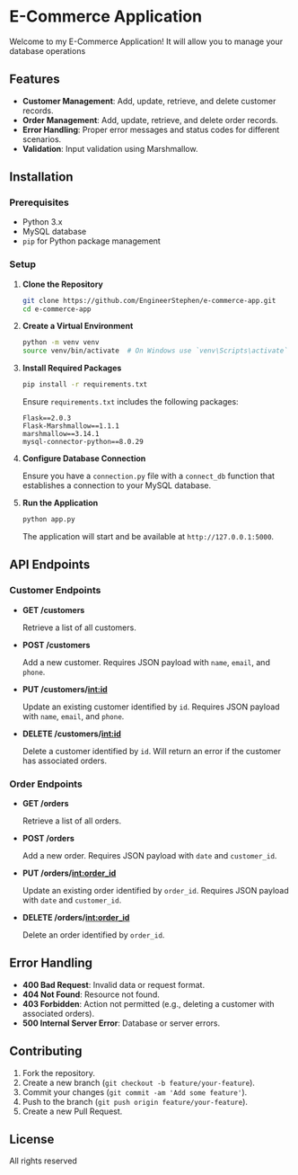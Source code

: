 

# E-Commerce Application

Welcome to my E-Commerce Application! It will allow you to manage your database operations
## Features

- **Customer Management**: Add, update, retrieve, and delete customer records.
- **Order Management**: Add, update, retrieve, and delete order records.
- **Error Handling**: Proper error messages and status codes for different scenarios.
- **Validation**: Input validation using Marshmallow.

## Installation

### Prerequisites

- Python 3.x
- MySQL database
- `pip` for Python package management

### Setup

1. **Clone the Repository**

   ```bash
   git clone https://github.com/EngineerStephen/e-commerce-app.git
   cd e-commerce-app
   ```

2. **Create a Virtual Environment**

   ```bash
   python -m venv venv
   source venv/bin/activate  # On Windows use `venv\Scripts\activate`
   ```

3. **Install Required Packages**

   ```bash
   pip install -r requirements.txt
   ```

   Ensure `requirements.txt` includes the following packages:

   ```
   Flask==2.0.3
   Flask-Marshmallow==1.1.1
   marshmallow==3.14.1
   mysql-connector-python==8.0.29
   ```

4. **Configure Database Connection**

   Ensure you have a `connection.py` file with a `connect_db` function that establishes a connection to your MySQL database. 

5. **Run the Application**

   ```bash
   python app.py
   ```

   The application will start and be available at `http://127.0.0.1:5000`.

## API Endpoints

### Customer Endpoints

- **GET /customers**

  Retrieve a list of all customers.

- **POST /customers**

  Add a new customer. Requires JSON payload with `name`, `email`, and `phone`.

- **PUT /customers/<int:id>**

  Update an existing customer identified by `id`. Requires JSON payload with `name`, `email`, and `phone`.

- **DELETE /customers/<int:id>**

  Delete a customer identified by `id`. Will return an error if the customer has associated orders.

### Order Endpoints

- **GET /orders**

  Retrieve a list of all orders.

- **POST /orders**

  Add a new order. Requires JSON payload with `date` and `customer_id`.

- **PUT /orders/<int:order_id>**

  Update an existing order identified by `order_id`. Requires JSON payload with `date` and `customer_id`.

- **DELETE /orders/<int:order_id>**

  Delete an order identified by `order_id`.

## Error Handling

- **400 Bad Request**: Invalid data or request format.
- **404 Not Found**: Resource not found.
- **403 Forbidden**: Action not permitted (e.g., deleting a customer with associated orders).
- **500 Internal Server Error**: Database or server errors.

## Contributing

1. Fork the repository.
2. Create a new branch (`git checkout -b feature/your-feature`).
3. Commit your changes (`git commit -am 'Add some feature'`).
4. Push to the branch (`git push origin feature/your-feature`).
5. Create a new Pull Request.

## License

All rights reserved

